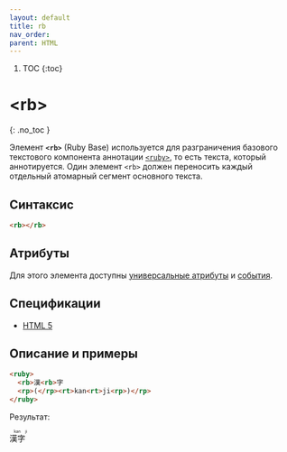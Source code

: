 ```yaml
---
layout: default
title: rb
nav_order:
parent: HTML
---
```


<!-- prettier-ignore-start -->
1. TOC
{:toc}

# &lt;rb&gt;
{: .no_toc }
<!-- prettier-ignore-end -->

Элемент **`<rb>`** (Ruby Base) используется для разграничения базового текстового компонента аннотации [`<ruby>`](/html/ruby/), то есть текста, который аннотируется. Один элемент `<rb>` должен переносить каждый отдельный атомарный сегмент основного текста.

## Синтаксис

```html
<rb></rb>
```

## Атрибуты

Для этого элемента доступны [универсальные атрибуты](/lib/uni-attr/) и [события](/lib/events/).

## Спецификации

- [HTML 5](https://www.w3.org/TR/html50/text-level-semantics.html#the-rb-element)

## Описание и примеры

<!-- prettier-ignore-start -->
```html
<ruby>
  <rb>漢<rb>字
  <rp>(</rp><rt>kan<rt>ji<rp>)</rp>
</ruby>
```
<!-- prettier-ignore-end -->

Результат:

<ruby>
<rb>漢<rb>字
<rp>(</rp><rt>kan<rt>ji<rp>)</rp>
</ruby>
